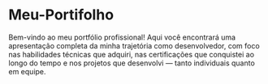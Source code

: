 # Meu-Portifolho
Bem-vindo ao meu portfólio profissional! Aqui você encontrará uma apresentação completa da minha trajetória como desenvolvedor, com foco nas habilidades técnicas que adquiri, nas certificações que conquistei ao longo do tempo e nos projetos que desenvolvi — tanto individuais quanto em equipe.
